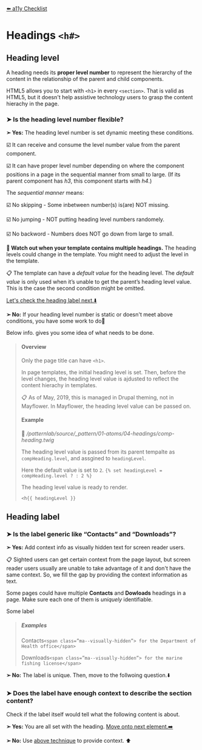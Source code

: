 [⬅️ a11y Checklist](a11y-checklist.md)

# Headings `<h#>`

## Heading level

A heading needs its **proper level number** to represent the hierarchy of the content in the relationship of the parent and child components.

HTML5 allows you to start with `<h1>` in every `<section>`. That is valid as HTML5, but it doesn't help assistive technology users to grasp the content hierachy in the page.

### ➤ Is the heading level number flexible?

**➣ Yes:** The heading level number is set dynamic meeting these conditions.  

☑️ It can receive and consume the level number value from the parent component.
 
☑️ It can have proper level number depending on where the component positions in a page in the sequential manner from small to large. (If its parent component has *h3*, this component starts with *h4*.)

The *sequential manner* means:

☑️ No skipping - Some inbetween number(s) is(are) NOT missing.

☑️ No jumping - NOT putting heading level numbers randomely.

☑️ No backword - Numbers does NOT go down from large to small.

**🛑 Watch out when your template contains multiple headings.** The heading levels could change in the template. You might need to adjust the level in the template.


📋 The template can have a *default value* for the heading level. The *default value* is only used when it’s unable to get the parent’s heading level value. This is the case the second condition might be omitted.

[Let's check the heading label next.⬇️](#heading-label)

**➢ No:** If your heading level number is static or doesn't meet above conditions, you have some work to do💪 

Below info. gives you some idea of what needs to be done.

> #### Overview
> 
> Only the page title can have `<h1>`. 
> 
> In page templates, the initial heading level is set. Then, before the level changes, the heading level value is ajdusted to reflect the content hierachy in templates. 
> 
> 📋 As of May, 2019, this is managed in Drupal theming, not in Mayflower.  In Mayflower, the heading level value can be passed on.
> 
> #### Example
> 
> 📄 */patternlab/source/_pattern/01-atoms/04-headings/comp-heading.twig*
> 
> The heading level value is passed from its parent tempalte as `compHeading.level`, and assgined to `headingLevel`.
> 
> Here the default value is set to `2`.
> ```{% set headingLevel = compHeading.level ? : 2 %}```
> 
> The heading level value is ready to render.
> 
> ```<h{{ headingLevel }}```
> 


<a name="heading-label"></a>
## Heading label 

### ➤ Is the label generic like “Contacts” and “Downloads”?

<a name="context"></a>
**➣ Yes:** Add context info as visually hidden text for screen reader users.

📋 Sighted users can get certain context from the page layout, but screen reader users usually are unable to take advantage of it and don't have the same context. So, we fill the gap by providing the context information as text.

Some pages could have multiple **Contacts** and **Dowloads** headings in a page. Make sure each one of them is *uniquely* identifiable.

Some label 

> ##### Examples
> Contacts`<span class=”ma--visually-hidden”> for the Department of Health office</span>`
> 
> Downloads`<span class=”ma--visually-hidden”> for the marine fishing license</span>`

**➢ No:** The label is unique. Then, move to the follwoing question.⬇️

### ➤ Does the label have enough context to describe the section content?

Check if the label itself would tell what the following content is about.

**➣ Yes:** You are all set with the heading. [Move onto next element.➡️](a11y-checklist.md)

**➢ No:** Use [above technique](#context) to provide context. ⬆️ 

